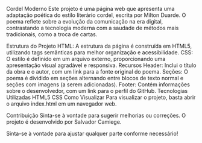 Cordel Moderno
Este projeto é uma página web que apresenta uma adaptação poética do estilo literário cordel, escrita por Milton Duarde. O poema reflete sobre a evolução da comunicação na era digital, contrastando a tecnologia moderna com a saudade de métodos mais tradicionais, como a troca de cartas.

Estrutura do Projeto
HTML: A estrutura da página é construída em HTML5, utilizando tags semânticas para melhor organização e acessibilidade.
CSS: O estilo é definido em um arquivo externo, proporcionando uma apresentação visual agradável e responsiva.
Recursos
Header: Inclui o título da obra e o autor, com um link para a fonte original do poema.
Seções: O poema é dividido em seções alternando entre blocos de texto normal e seções com imagens (a serem adicionadas).
Footer: Contém informações sobre o desenvolvedor, com um link para o perfil do GitHub.
Tecnologias Utilizadas
HTML5
CSS
Como Visualizar
Para visualizar o projeto, basta abrir o arquivo index.html em um navegador web.

Contribuição
Sinta-se à vontade para sugerir melhorias ou correções. O projeto é desenvolvido por Salvador Camiege.

Sinta-se à vontade para ajustar qualquer parte conforme necessário!

